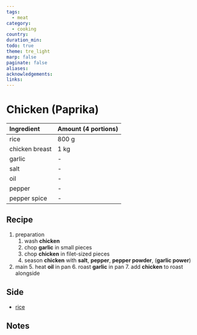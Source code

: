 ```yaml
---
tags:
  - meat
category:
  - cooking
country: 
duration_min: 
todo: true
theme: tre_light
marp: false
paginate: false
aliases: 
acknowledgements: 
links:
---
```



# Chicken (Paprika)

|Ingredient|Amount (4 portions)|
| :- | :- |
|rice|800 g|
|chicken breast|1 kg|
|garlic|-|
|salt|-|
|oil|-|
|pepper|-|
|pepper spice|-|

## Recipe

1. preparation
    1. wash **chicken**
    2. chop **garlic** in small pieces
    3. chop **chicken** in filet-sized pieces
    4. season **chicken** with **salt**, **pepper**, **pepper powder**, (**garlic power**)
2. main
    5. heat **oil** in pan
    6. roast **garlic** in pan
    7. add **chicken** to roast alongside

## Side
* [rice](./Rice.md)

## Notes


